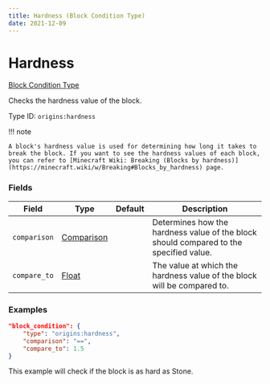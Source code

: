 ```yaml
---
title: Hardness (Block Condition Type)
date: 2021-12-09
---
```


# Hardness

[Block Condition Type](../block_condition_types.md)

Checks the hardness value of the block.

Type ID: `origins:hardness`


!!! note

    A block's hardness value is used for determining how long it takes to break the block. If you want to see the hardness values of each block, you can refer to [Minecraft Wiki: Breaking (Blocks by hardness)](https://minecraft.wiki/w/Breaking#Blocks_by_hardness) page.


### Fields

Field | Type | Default | Description
------|------|---------|------------
`comparison` | [Comparison](../data_types/comparison.md) | | Determines how the hardness value of the block should compared to the specified value.
`compare_to` | [Float](../data_types/float.md) | | The value at which the hardness value of the block will be compared to.


### Examples

```json
"block_condition": {
    "type": "origins:hardness",
    "comparison": "==",
    "compare_to": 1.5
}
```

This example will check if the block is as hard as Stone.
